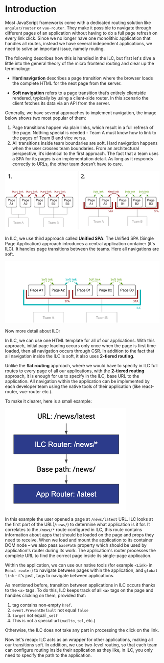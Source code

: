# Introduction

Most JavaScript frameworks come with a dedicated routing solution
like `angular/router` or `vue-router`. They make it possible to
navigate through different pages of an application without having to
do a full page refresh on every link click.
Since we no longer have one monolithic application that handles all routes, instead we have several independent applications, we need to solve an important issue, namely routing.

The following describes how this is handled in the ILC, but first let's dive a little into the general theory of the micro frontend routing and clear up the terminology:

 - **Hard navigation** describes a page transition where the browser
 loads the complete HTML for the next page from the server.

 - **Soft navigation** refers to a page transition that’s entirely clientside rendered, typically by using a client-side router. In this
 scenario the client fetches its data via an API from the server.

 Generally, we have several approaches to implement navigation, the image below shows two most popular of them:

  1. Page transitions happen via plain links, which result in a full refresh of the page. Nothing special is needed - Team A must know how to link to the pages of Team B and vice versa.
  2. All transitions inside team boundaries are soft. Hard navigation happens when the user crosses team boundaries. From an architectural perspective, it’s identical to the first approach. The fact that a team uses a SPA for its pages is an implementation detail. As long as it responds correctly to URLs, the other team doesn’t have to care.

 ![Introdaction demo](../assets/routes/introduction-demo.png)

In ILC, we use third approach called **Unified SPA**. The Unified SPA (Single Page Application) approach introduces a central application container (it's ILC). It handles page transitions between the teams. Here all navigations are soft.

 ![Introdaction demo](../assets/routes/introduction-demo2.png)

Now more detail about ILC:

 In ILC, we can use one HTML template for all of our applications. With this approach, initial page loading occurs only once when the page is first time loaded, then all navigation occurs through CSR. In addition to the fact that all navigation inside the ILC is soft, it also uses **2-tiered routing**.
 
 Unlike the **flat routing** approach, where we would have to specify in ILC full routes to every page of all our applications, with the **2-tiered routing** approach, it is enough for us to specify in the ILC, base URL to the application. All navigation within the application can be implemented by each developer team using the native tools of their application (like react-router, vue-router etc.).

To make it clearer, here is a small example:

 !["2-tiered routing" approach](../assets/2_tiered_routing.png)

 In this example the user opened a page at `/news/latest` URL. ILC looks at the first part of the URL(`/news/`) to determine what application is it for. It correlates to the `/news/*` route configured in ILC, this route contains information about apps that should be loaded on the page and props they need to receive. When we load and mount the application to its container DOM node – we also pass `basePath` property which should be used by application's router during its work. The application's router processes the complete URL to find the correct page inside its single-page application.

 Within the application, we can use our native tools (for example `<Link>` in `React router`) to navigate between pages within the application, and `global link` - it's just <a>, tags to navigate between applications.

 As mentioned before, transition between applications in ILC occurs thanks to the `<a>` tags. To do this, ILC keeps track of all `<a>` tags on the page and handles clicking on them, provided that:
 1. tag contains non-empty `href`.
 2. `event.PreventDefault` not equal `false`
 3. `target` not equal `_self`
 4. This is not a special url (`mailto`, `tel`, etc.)

 Otherwise, the ILC does not take any part in processing the click on the link.

Now let's recap:
 ILC acts as an wrapper for other applications, making all our transitions soft. In addition, we use two-level routing, so that each team can configure routing inside their application as they like, in ILC, you only need to specify the path to the application.